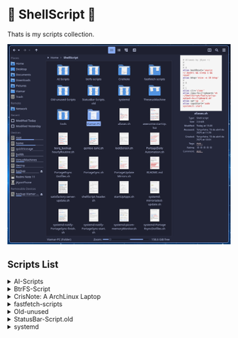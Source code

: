 # 🐚 ShellScript 📜

Thats is my scripts collection.

![Scripts preview](https://github.com/jKy0n/ShellScript/blob/main/.media/screenshot-2025-06-30.png)


## Scripts List 

<details>
    <summary>AI-Scripts</summary>
        <ul>
            <li>AI-Shell-SystemInformation.sh: Script to make AI better response system info</li>
            <li>deepShell.sh: Script to interact with Ollama and format the output</li>
            <li>ollama-pretty.sh: makes AI output more pretty (ex. using glow) </li>
            <li>ollama-read-meta.sh: Allow AI to read metadata and bring more details</li>
            <li>ollama-read.sh: Allow AI to read some data and bring more details</li>
        </ul>
</details>
<details>
    <summary>BtrFS-Script</summary>
        <ul>
            <li>btrfs-slow-balance-home.sh: (do NOT use) Worst way to balance a volume</li>
            <li>btrfs-slow-balance-timeshift.sh: (do NOT use) Worst way to balance a volume</li>
            <li>btrfs-slow-balance.sh: (do NOT use) Worst way to balance a volume</li>
            <li>Filesystem-show-script.sh: For better view filesystem at all</li>
        </ul>
</details>
<details>
    <summary>CrisNote: A ArchLinux Laptop</summary>
        <ul>
            <details>
                <summary>StatusBar-Script</summary>
                    <ul>
                        <li>battery-widget.sh: StatusBar script to extract battery level</li>
                        <li>CPU-freq-monitor.sh: StatusBar script to extract CPU frequency in GHz</li>
                        <li>CPU-temp-monitor.sh: StatusBar script to extract CPU temperature in ºC</li>
                        <li>CPU-usage-monitor.sh: StatusBar script to extract CPU usage in %</li>
                        <li>RAM-usage-monitor.sh: StatusBar script to extract RAM usage in %</li>
                    </ul>
            </details>
            <details>
                <summary>StatusBar-Script.old</summary>
                    <ul>
                        <li>crisNoteBatteryLevel: StatusBar script to extract battery level</li>
                        <li>crisNoteCpuTemp: (old) StatusBar script to extract CPU temperature in ºC</li>
                        <li>CrisNoteCPUtemp.sh: StatusBar script to extract CPU temperature in ºC</li>
                        <li>CrisNotoBatteryCapacity.sh: StatusBar script to extract battery level</li>
                    </ul>
            </details>
                <li>startUpApps-CrisNote: List of app to start with</li>
        </ul>
</details>
<details>
    <summary>fastfetch-scripts</summary>
        <ul>
            <li>fastfetch-btrfs+bees-version.sh: Extract btrfs and bees version at same time</li>
            <li>fastfetch-MoBo-info.sh: Extract only MoBo info necessary</li>
            <li>fastfetch-zsh+tmux-version.sh: Extract zsh and tmux version at same time</li>
        </ul>
</details>
<details>
    <summary>Old-unused</summary>
        <ul>
            <li>awesome-notify-test.sh: Just a test for awesomeWM notifications</li>
            <li>backInTime-gpgKeys-backup.sh: Automation for encryptation GPG keys</li>
            <li>feh_custom: Script to fix feh (app) window size</li>
            <li>gentoo-addUSEpackage.sh: (won't work) Script to add package and flags to portage use packages</li>
            <li>gentoo-update.sh: Fast way to update portage - substitute by better systemd automation</li>
            <li>jkyon-scrub.sh: scrub all my disks at same time, or close to this</li>
            <li>kdeConnect-refresh.sh: script to refesh KDEconnect - not needed anymore</li>
            <li>mycompsize.sh: Script to emule compsize app, but worse</li>
            <li>myfetch.sh: When I used neofech and not have (don't know how) storage support</li>
            <li>notification-test.sh: Just a script to test libnnotify</li>
            <li>snapShotsPreview.sh: Script to view btrfs snapshots disk usage </li>
        </ul>
</details>
<details>
    <summary>StatusBar-Script.old</summary>
        <ul>
            <li>awesomeWidget-CPU-freq-monitor.sh: Extract CPU frequency in MHz to statusBar</li>
            <li>awesomeWidget-gpu0freq.sh: Extract GPU0 frequency in MHz to statusBar</li>
            <li>awesomeWidget-gpu0temp.sh: Extract GPU0 temperature in ºC to statusBar</li>
            <li>awesomeWidget-gpu0usage-fast.sh: Fast way to extract GPU0 usage in % to statusBar</li>
            <li>awesomeWidget-gpu0usage-fast.sh: Extract GPU0 usage in % to statusBar</li>
            <li>awesomeWidget-gpu1freq.sh: Extract GPU1 frequency in MHz to statusBar</li>
            <li>awesomeWidget-gpu1temp.sh: Extract GPU1 temperature in ºC to statusBar</li>
            <li>awesomeWidget-PSU-monitor.sh: Extract PSU power in W to statusBar< /li>
            <li>awesomeWidget-PSU-temp-monitor.sh: Extract PSU VRM temperature in ºC to statusBar</li>
            <li>awesomeWidget-trackingAwesomeMemoryUse: Extract amount of awesomeWM memory in GB to statusBar</li>
            <li>dwmBlocksCpuTemp: Extract CPU temperature in ºC to statusBar</li>
            <li>dwmBlocksCpuUsage: Extract CPU usage in % to statusBar</li>
            <li>dwmBlocksMemUsage: Extract RAM usage in % to statusBar</li>
            <li>dwmBlocksNice: Extract Nice number to statusBar</li>
            <li>dwmBlocksUpdates: Extract numeber of portage packages to update to statusBar</li>
            <li>dwmBlocksVolumeAudio: Extract Volume level from pactl to statusBar</li>
            <li>memoryUsage-widget.sh: Another way to extract RAM usage in GB to statusBar</li>
        </ul>
</details>
<details>
    <summary>systemd</summary>
        <ul>
            <li>[backInTime-gpgKeys-Backup.service](https://github.com/jKy0n/ShellScript/blob/main/systemd/backInTime-gpgKeys-Backup.service): systemd service to encript GPG keys before backup</li>
            <li>[backInTime-gpgKeys-Backup.timer](https://github.com/jKy0n/ShellScript/blob/main/systemd/backInTime-gpgKeys-Backup.timer): systemd timer to encript GPG keys before backup</li>
            <li>backintime-backup-job.service: </li>
            <li>backintime-backup-job.timer: </li>
            <li>borgBackup-jkyon.service: </li>
            <li>borgBackup-jkyon.timer: </li>
            <li>gpt4all.service: </li>
            <li>jkyon-picom-memoryUsageMonitor.service: </li>
            <li>jkyon-picom-memoryUsageMonitor.timer: </li>
            <li>jkyon-picom.service: </li>
            <li>jkyon-systemd-PortageRsyncDotfiles.service: </li>
            <li>jkyon-systemd-PortageRsyncDotfiles.timer: </li>
            <li>jkyon-systemd-notify-test.service: </li>
            <li>jkyon-systemd-notify-test.timer: </li>
            <li>lockScreen.service: </li>
            <li>pipewire-reset.service: </li>
            <li>pipewire-reset.timer: </li>
            <li>pipewire-session-manager.service: </li>
            <li>polkit-gnome-authentication-agent.service: </li>
        </ul>
</details>